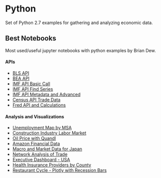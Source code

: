 # Python
Set of Python 2.7 examples for gathering and analyzing economic data. 

## Best Notebooks
Most used/useful jupyter notebooks with python examples by Brian Dew.

#### APIs
* [BLS API](https://github.com/bdecon/Python/blob/master/API/BLS_v2.ipynb)
* [BEA API](https://github.com/bdecon/Python/blob/master/API/BEA_API.ipynb)
* [IMF API Basic Call](https://github.com/bdecon/Python/blob/master/IMF_API/IMF_API_Simple_Example_UK_Import_Prices.ipynb)
* [IMF API Find Series](https://github.com/bdecon/Python/blob/master/IMF_API/IMF_API_Series_Info.ipynb)
* [IMF API Metadata and Advanced](https://github.com/bdecon/Python/blob/master/IMF_API/IMF_API_Metadata_Advanced.ipynb)
* [Census API Trade Data](https://github.com/bdecon/Python/blob/master/API/Census.ipynb)
* [Fred API and Calculations](https://github.com/bdecon/Python/blob/master/API/FRED.ipynb)

#### Analysis and Visualizations
* [Unemployment Map by MSA](https://github.com/bdecon/Python/blob/master/Unemp_Map/Plotly_MSA_Map.ipynb)
* [Construction Industry Labor Market](https://github.com/bdecon/Python/blob/master/Shortages/Construction_Labor_Market.ipynb)
* [Oil Price with Quandl](https://github.com/bdecon/Python/blob/master/Oil_Price/oil_price.ipynb)
* [Amazon Financial Data](https://github.com/bdecon/Python/blob/master/FANGS/Amazon_PE_ratio.ipynb)
* [Macro and Market Data for Japan](https://github.com/bdecon/Python/blob/master/Japan/Japan_Data.ipynb)
* [Network Analysis of Trade](https://github.com/bdecon/Python/blob/master/NetworkAnalysis/Website_example.ipynb)
* [Executive Dashboard - USA](https://github.com/bdecon/Python/blob/master/Macro_Dash/ExecDash.ipynb)
* [Health Insurance Providers by County](https://github.com/bdecon/Python/blob/master/HC_County/health_insurance_providers_by_state.ipynb)
* [Restaurant Cycle - Plotly with Recession Bars](https://github.com/bdecon/Python/blob/master/Plotly/Restaurants.ipynb)